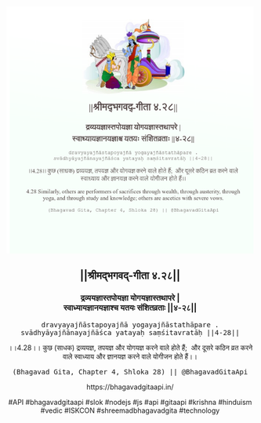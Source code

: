 <img src="../../asset/BG_4_28.png"/>
<center><h2>||श्रीमद्‍भगवद्‍-गीता ४.२८||</h2>
<h3>द्रव्ययज्ञास्तपोयज्ञा योगयज्ञास्तथापरे |<br/>स्वाध्यायज्ञानयज्ञाश्च यतयः संशितव्रताः ||४-२८||</h3>
<pre>dravyayajñāstapoyajñā yogayajñāstathāpare .<br/>svādhyāyajñānayajñāśca yatayaḥ saṃśitavratāḥ ||4-28||</pre>
<p>।।4.28।। कुछ (साधक) द्रव्ययज्ञ, तपयज्ञ और योगयज्ञ करने वाले होते हैं;  और दूसरे कठिन व्रत करने वाले स्वाध्याय और ज्ञानयज्ञ करने वाले योगीजन होते हैं।।</p>
<pre>(Bhagavad Gita, Chapter 4, Shloka 28) || @BhagavadGitaApi</pre><p>https://bhagavadgitaapi.in/</p><p>#API #bhagavadgitaapi #slok #nodejs #js #api #gitaapi #krishna #hinduism #vedic #ISKCON #shreemadbhagavadgita #technology</p></center>